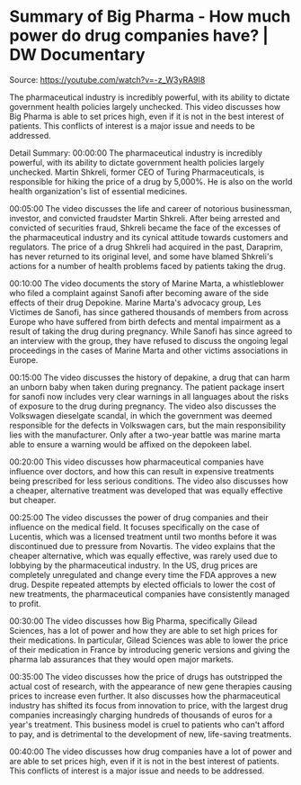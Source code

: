 # Summary of Big Pharma - How much power do drug companies have? | DW Documentary

Source: https://youtube.com/watch?v=-z_W3yRA9I8

The pharmaceutical industry is incredibly powerful, with its ability to dictate government health policies largely unchecked. This video discusses how Big Pharma is able to set prices high, even if it is not in the best interest of patients. This conflicts of interest is a major issue and needs to be addressed.

Detail Summary: 
00:00:00
The pharmaceutical industry is incredibly powerful, with its ability to dictate government health policies largely unchecked. Martin Shkreli, former CEO of Turing Pharmaceuticals, is responsible for hiking the price of a drug by 5,000%. He is also on the world health organization's list of essential medicines.

00:05:00
The video discusses the life and career of notorious businessman, investor, and convicted fraudster Martin Shkreli. After being arrested and convicted of securities fraud, Shkreli became the face of the excesses of the pharmaceutical industry and its cynical attitude towards customers and regulators. The price of a drug Shkreli had acquired in the past, Daraprim, has never returned to its original level, and some have blamed Shkreli's actions for a number of health problems faced by patients taking the drug.

00:10:00
The video documents the story of Marine Marta, a whistleblower who filed a complaint against Sanofi after becoming aware of the side effects of their drug Depokine. Marine Marta's advocacy group, Les Victimes de Sanofi, has since gathered thousands of members from across Europe who have suffered from birth defects and mental impairment as a result of taking the drug during pregnancy. While Sanofi has since agreed to an interview with the group, they have refused to discuss the ongoing legal proceedings in the cases of Marine Marta and other victims associations in Europe.

00:15:00
The video discusses the history of depakine, a drug that can harm an unborn baby when taken during pregnancy. The patient package insert for sanofi now includes very clear warnings in all languages about the risks of exposure to the drug during pregnancy. The video also discusses the Volkswagen dieselgate scandal, in which the government was deemed responsible for the defects in Volkswagen cars, but the main responsibility lies with the manufacturer. Only after a two-year battle was marine marta able to ensure a warning would be affixed on the depokeen label.

00:20:00
This video discusses how pharmaceutical companies have influence over doctors, and how this can result in expensive treatments being prescribed for less serious conditions. The video also discusses how a cheaper, alternative treatment was developed that was equally effective but cheaper.

00:25:00
The video discusses the power of drug companies and their influence on the medical field. It focuses specifically on the case of Lucentis, which was a licensed treatment until two months before it was discontinued due to pressure from Novartis. The video explains that the cheaper alternative, which was equally effective, was rarely used due to lobbying by the pharmaceutical industry. In the US, drug prices are completely unregulated and change every time the FDA approves a new drug. Despite repeated attempts by elected officials to lower the cost of new treatments, the pharmaceutical companies have consistently managed to profit.

00:30:00
The video discusses how Big Pharma, specifically Gilead Sciences, has a lot of power and how they are able to set high prices for their medications. In particular, Gilead Sciences was able to lower the price of their medication in France by introducing generic versions and giving the pharma lab assurances that they would open major markets.

00:35:00
The video discusses how the price of drugs has outstripped the actual cost of research, with the appearance of new gene therapies causing prices to increase even further. It also discusses how the pharmaceutical industry has shifted its focus from innovation to price, with the largest drug companies increasingly charging hundreds of thousands of euros for a year's treatment. This business model is cruel to patients who can't afford to pay, and is detrimental to the development of new, life-saving treatments.

00:40:00
The video discusses how drug companies have a lot of power and are able to set prices high, even if it is not in the best interest of patients. This conflicts of interest is a major issue and needs to be addressed.

